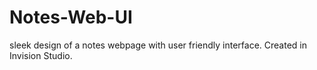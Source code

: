 # Notes-Web-UI
sleek design of a notes webpage with user friendly interface. Created in Invision Studio.
